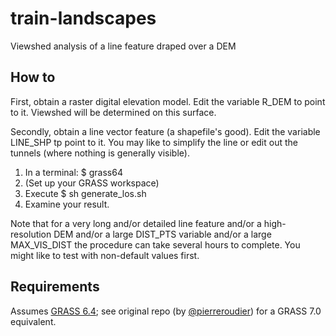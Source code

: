 train-landscapes
================

Viewshed analysis of a line feature draped over a DEM

How to
------

First, obtain a raster digital elevation model. Edit the variable R_DEM to point to it. Viewshed will be determined on this surface.

Secondly, obtain a line vector feature (a shapefile's good). Edit the variable LINE_SHP tp point to it. You may like to simplify the line or edit out the tunnels (where nothing is generally visible).

1. In a terminal: $ grass64
2. (Set up your GRASS workspace)
3. Execute $ sh generate_los.sh
4. Examine your result.

Note that for a very long and/or detailed line feature and/or a high-resolution DEM and/or a large DIST\_PTS variable and/or a large MAX\_VIS\_DIST the procedure can take several hours to complete. You might like to test with non-default values first.

Requirements
------------

Assumes [GRASS 6.4](http://grass.osgeo.org/); see original repo (by [@pierreroudier](https://github.com/pierreroudier)) for a GRASS 7.0 equivalent.
